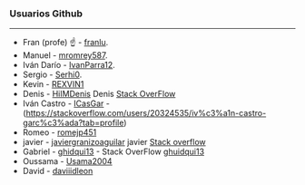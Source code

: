 ### Usuarios Github
----
* Fran (profe) :point_up: - [franlu](https://github.com/franlu).
* Manuel - [mromrey587](https://github.com/mromrey587).
* Iván Darío - [IvanParra12](https://github.com/IvanParra12).
* Sergio - [Serhi0](https://github.com/Serhi0).
* Kevin - [REXVIN1](https://github.com/REXVIN1)
* Denis - [HiIMDenis](https://github.com/HiIMDenis) Denis [Stack OverFlow](https://stackoverflow.com/users/20324506/denis)
* Iván Castro - [ICasGar](https://github.com/ICasGar) -(https://stackoverflow.com/users/20324535/iv%c3%a1n-castro-garc%c3%ada?tab=profile)
* Romeo - [romejp451](https://github.com/romejp451)
* javier - [javiergranizoaguilar](https://github.com/javiergranizoaguilar)   javier [Stack overflow](https://stackoverflow.com/users/20324508/javo-5)
* Gabriel - [ghidqui13](https://github.com/ghidqui13/ghidqui13) - Stack OverFlow [ghuidqui13](https://stackoverflow.com/users/20324536/ghidqui13)
* Oussama - [Usama2004](https://github.com/Usama2004)
* David - [daviiidleon](https://github.com/daviiidleon)
